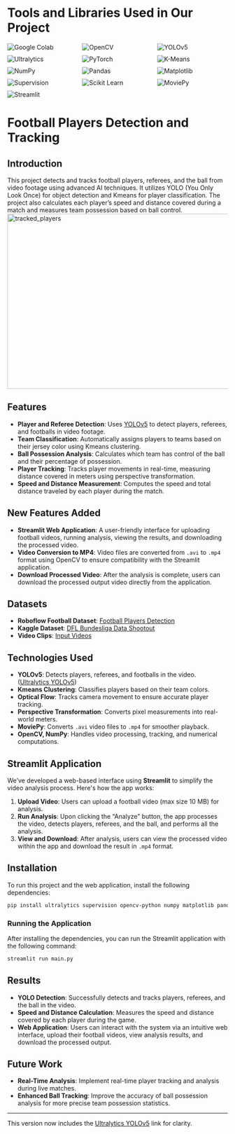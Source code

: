 # **Tools and Libraries Used in Our Project**

<div style="display: flex; flex-wrap: wrap; gap: 10px;">
  <img src="https://img.shields.io/badge/Google%20Colab-blue" alt="Google Colab" style="flex: 1 1 30%;">
  <img src="https://img.shields.io/badge/OpenCV-5C3EE8?style=flat&logo=opencv&logoColor=white" alt="OpenCV" style="flex: 1 1 30%;">
  <img src="https://img.shields.io/badge/YOLOv5-FF6F00?style=flat&logo=YOLOv8&logoColor=white" alt="YOLOv5" style="flex: 1 1 30%;">
  <img src="https://img.shields.io/badge/Ultralytics-41b883?style=flat&logo=ultralytics&logoColor=white" alt="Ultralytics" style="flex: 1 1 30%;">
  <img src="https://img.shields.io/badge/PyTorch-EE4C2C?style=flat&logo=pytorch&logoColor=white" alt="PyTorch" style="flex: 1 1 30%;">
  <img src="https://img.shields.io/badge/K--Means-FF0000?style=flat" alt="K-Means" style="flex: 1 1 30%;">
  <img src="https://img.shields.io/badge/NumPy-013243?style=flat&logo=numpy&logoColor=white" alt="NumPy" style="flex: 1 1 30%;">
  <img src="https://img.shields.io/badge/Pandas-150458?style=flat&logo=pandas&logoColor=white" alt="Pandas" style="flex: 1 1 30%;">
  <img src="https://img.shields.io/badge/Matplotlib-003366?style=flat&logo=matplotlib&logoColor=white" alt="Matplotlib" style="flex: 1 1 30%;">
  <img src="https://img.shields.io/badge/Supervision-F7931E?style=flat" alt="Supervision" style="flex: 1 1 30%;">
  <img src="https://img.shields.io/badge/Scikit%20Learn-F7931E?style=flat&logo=scikit-learn&logoColor=white" alt="Scikit Learn" style="flex: 1 1 30%;">
  <img src="https://img.shields.io/badge/MoviePy-FF0000?style=flat&logo=moviepy&logoColor=white" alt="MoviePy" style="flex: 1 1 30%;">
  <img src="https://img.shields.io/badge/Streamlit-FF4B4B?style=flat&logo=streamlit&logoColor=white" alt="Streamlit" style="flex: 1 1 30%;">

</div>

# Football Players Detection and Tracking

## Introduction
This project detects and tracks football players, referees, and the ball from video footage using advanced AI techniques. It utilizes YOLO (You Only Look Once) for object detection and Kmeans for player classification. The project also calculates each player’s speed and distance covered during a match and measures team possession based on ball control.
<img src="output_videos/tracked_players.png" alt="tracked_players" width="1200" height="400">

## Features
- **Player and Referee Detection**: Uses [YOLOv5](https://github.com/ultralytics/yolov5) to detect players, referees, and footballs in video footage.
- **Team Classification**: Automatically assigns players to teams based on their jersey color using Kmeans clustering.
- **Ball Possession Analysis**: Calculates which team has control of the ball and their percentage of possession.
- **Player Tracking**: Tracks player movements in real-time, measuring distance covered in meters using perspective transformation.
- **Speed and Distance Measurement**: Computes the speed and total distance traveled by each player during the match.

## New Features Added
- **Streamlit Web Application**: A user-friendly interface for uploading football videos, running analysis, viewing the results, and downloading the processed video.
- **Video Conversion to MP4**: Video files are converted from `.avi` to `.mp4` format using OpenCV to ensure compatibility with the Streamlit application.
- **Download Processed Video**: After the analysis is complete, users can download the processed output video directly from the application.

## Datasets
- **Roboflow Football Dataset**: [Football Players Detection](https://universe.roboflow.com/roboflow-jvuqo/football-players-detection-3zvbc/dataset/1)
- **Kaggle Dataset**: [DFL Bundesliga Data Shootout](https://www.kaggle.com/competitions/dfl-bundesliga-data-shootout/data?select=clips)
- **Video Clips**: [Input Videos](https://github.com/Angad143/Football-Analysis-Projects/tree/main/Inputs_Videos)

## Technologies Used
- **YOLOv5**: Detects players, referees, and footballs in the video. ([Ultralytics YOLOv5](https://github.com/ultralytics/yolov5))
- **Kmeans Clustering**: Classifies players based on their team colors.
- **Optical Flow**: Tracks camera movement to ensure accurate player tracking.
- **Perspective Transformation**: Converts pixel measurements into real-world meters.
- **MoviePy**: Converts `.avi` video files to `.mp4` for smoother playback.
- **OpenCV, NumPy**: Handles video processing, tracking, and numerical computations.

## Streamlit Application
We’ve developed a web-based interface using **Streamlit** to simplify the video analysis process. Here's how the app works:
1. **Upload Video**: Users can upload a football video (max size 10 MB) for analysis.
2. **Run Analysis**: Upon clicking the “Analyze” button, the app processes the video, detects players, referees, and the ball, and performs all the analysis.
3. **View and Download**: After analysis, users can view the processed video within the app and download the result in `.mp4` format.

## Installation
To run this project and the web application, install the following dependencies:
```bash
pip install ultralytics supervision opencv-python numpy matplotlib pandas moviepy streamlit
```

### Running the Application
After installing the dependencies, you can run the Streamlit application with the following command:
```bash
streamlit run main.py
```

## Results
- **YOLO Detection**: Successfully detects and tracks players, referees, and the ball in the video.
- **Speed and Distance Calculation**: Measures the speed and distance covered by each player during the game.
- **Web Application**: Users can interact with the system via an intuitive web interface, upload their football videos, view analysis results, and download the processed output.

## Future Work
- **Real-Time Analysis**: Implement real-time player tracking and analysis during live matches.
- **Enhanced Ball Tracking**: Improve the accuracy of ball possession analysis for more precise team possession statistics.

---

This version now includes the [Ultralytics YOLOv5](https://github.com/ultralytics/yolov5) link for clarity.
